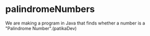 # palindromeNumbers
We are making a program in Java that finds whether a number is a "Palindrome Number".(patikaDev)
